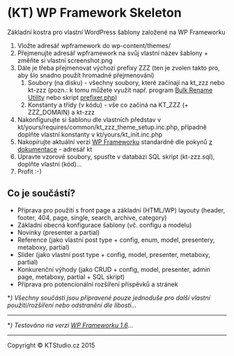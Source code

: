 # (KT) WP Framework Skeleton

Základní kostra pro vlastní WordPress šablony založené na WP Frameworku

1. Vložte adresář wpframework do wp-content/themes/
2. Přejmenujte adresář wpframework na svůj vlastní název šablony + změňte si vlastní screenshot.png
3. Dále je třeba přejmenovat výchozí prefixy ZZZ (ten je zvolen takto pro, aby šlo snadno použít hromadné přejmenování) 
	1. Soubory (na disku) - všechny soubory, které začínají na kt_zzz nebo kt-zzz (pozn.: k tomu můžete využít např. program [Bulk Rename Utility](http://www.bulkrenameutility.co.uk/Download.php) nebo skript [prefixer.php](https://github.com/JohnyGemityg/my-tools/blob/master/prefixer.php))
	2. Konstanty a třídy (v kódu) - vše co začíná na KT_ZZZ (+ ZZZ_DOMAIN) a kt-zzz
4. Nakonfigurujte si šablonu dle vlastních představ v kt/yours/requires/common/kt_zzz_theme_setup.inc.php, případně doplňte vlastní konstanty v kt/yours/kt_init.inc.php 
5. Nakopírujte aktuální verzi [WP Frameworku](https://github.com/ktstudio/WP-Framework) standardně dle pokynů [z dokumentace](http://www.wpframework.cz/zaciname/) - adresář kt 
6. Upravte vzorové soubory, spusťte v databázi SQL skript (kt-zzz.sql), doplňte vlastní (kód)...
7. Profit :-)

## Co je součástí?

- Příprava pro použití s front page a základní (HTML/WP) layouty (header, footer, 404, page, single, search, archive, category)
- Základní obecná konfigurace šablony (vč. configu a modelu) 
- Novinky (presenter a partial) 
- Reference (jako vlastní post type + config, enum, model, presentery, metaboxy, partial) 
- Slider (jako vlastní post type + config, model, presenter, metaboxy, partial) 
- Konkurenční výhody (jako CRUD + config, model, presenter, admin page, metaboxy, partial + SQL skript) 
- Příprava pro potencionální rozšíření příspěvků a stránek 

**) Všechny součásti jsou připravené pouze jednoduše pro další vlastní použití/rozšíření nebo odstranění dle libosti...*

---

**) Testováno na verzi [WP Frameworku 1.6](https://github.com/ktstudio/WP-Framework/releases)...*

---

Copyright © KTStudio.cz 2015
